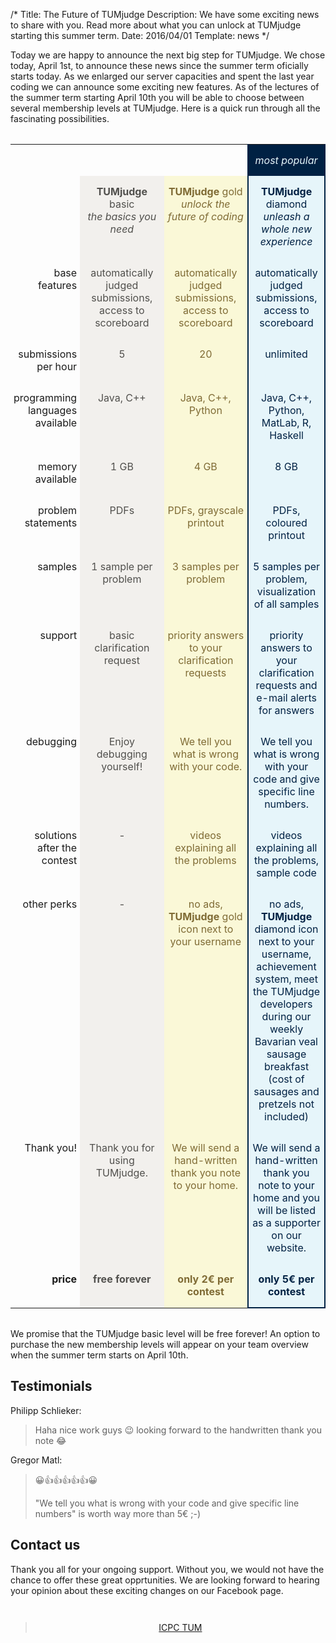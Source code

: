 /*
Title: The Future of TUMjudge
Description: We have some exciting news to share with you. Read more about what you can unlock at TUMjudge starting this summer term.
Date: 2016/04/01
Template: news
*/

Today we are happy to announce the next big step for TUMjudge. We chose
today, April 1st, to announce these news since the summer term oficially
starts today.  As we enlarged our server capacities and spent the last year
coding we can announce some exciting new features.  As of the lectures of
the summer term starting April 10th you will be able to choose between
several membership levels at TUMjudge.  Here is a quick run through all the
fascinating possibilities.

<style>
.premium {
	width: 100%;
	margin: 2em 0;
}

.premium .basic, .premium .gold, .premium .diamond, .premium .popular {
	width: 28%;
	text-align: center;
	padding: 15px 5px;
	vertical-align: top;
}

.premium .category {
	width: 19%;
	text-align: right;
	padding: 15px 5px;
	vertical-align: top;
}

.premium .basic {
	color: #51504d;
	background-color: #f2f0ed;
}

.premium .gold {
	color: #7f6b35;
	background-color: #faf8d7;
}

.premium .diamond {
	color: #002143;
	background-color: #e6f5fa;
	border-left: 2px solid #002143;
	border-right: 2px solid #002143;
}

.premium .popular {
	color: #e6f5fa;
	background-color: #002143;
	border-left: 2px solid #002143;
	border-right: 2px solid #002143;
}
</style>

<table class="premium">
	<tr>
		<td></td>
		<td></td>
		<td></td>
		<td class="popular"><i>most popular</i></td>
	</tr>
	<tr>
		<td class="category"></td>
		<td class="basic"><b>TUMjudge</b> basic<br /><i>the basics you need</i></td>
		<td class="gold"><b>TUMjudge</b> gold<br /><i>unlock the future of coding</i></td>
		<td class="diamond"><b>TUMjudge</b> diamond<br /><i>unleash a whole new experience</i></td>
	</tr>
	<tr>
		<td class="category">base features</td>
		<td class="basic">automatically judged submissions, access to scoreboard</td>
		<td class="gold">automatically judged submissions, access to scoreboard</td>
		<td class="diamond">automatically judged submissions, access to scoreboard</td>
	</tr>
	<tr>
		<td class="category">submissions per hour</td>
		<td class="basic">5</td>
		<td class="gold">20</td>
		<td class="diamond">unlimited</td>
	</tr>
	<tr>
		<td class="category">programming languages available</td>
		<td class="basic">Java, C++</td>
		<td class="gold">Java, C++, Python</td>
		<td class="diamond">Java, C++, Python, MatLab, R, Haskell</td>
	</tr>
	<tr>
		<td class="category">memory available</td>
		<td class="basic">1 GB</td>
		<td class="gold">4 GB</td>
		<td class="diamond">8 GB</td>
	</tr>
	<tr>
		<td class="category">problem statements</td>
		<td class="basic">PDFs</td>
		<td class="gold">PDFs, grayscale printout</td>
		<td class="diamond">PDFs, coloured printout</td>
	</tr>
	<tr>
		<td class="category">samples</td>
		<td class="basic">1 sample per problem</td>
		<td class="gold">3 samples per problem</td>
		<td class="diamond">5 samples per problem, visualization of all samples</td>
	</tr>
	<tr>
		<td class="category">support</td>
		<td class="basic">basic clarification request</td>
		<td class="gold">priority answers to your clarification requests</td>
		<td class="diamond">priority answers to your clarification requests and e-mail alerts for answers</td>
	</tr>
	<tr>
		<td class="category">debugging</td>
		<td class="basic">Enjoy debugging yourself!</td>
		<td class="gold">We tell you what is wrong with your code.</td>
		<td class="diamond">We tell you what is wrong with your code and give specific line numbers.</td>
	</tr>
	<tr>
		<td class="category">solutions after the contest</td>
		<td class="basic">-</td>
		<td class="gold">videos explaining all the problems</td>
		<td class="diamond">videos explaining all the problems, sample code</td>
	</tr>
	<tr>
		<td class="category">other perks</td>
		<td class="basic">-</td>
		<td class="gold">no ads, <b>TUMjudge</b> gold icon next to your username</td>
		<td class="diamond">no ads, <b>TUMjudge</b> diamond icon next to your username, achievement system, meet the TUMjudge developers during our weekly Bavarian veal sausage breakfast (cost of sausages and pretzels not included)</td>
	</tr>
	<tr>
		<td class="category">Thank you!</td>
		<td class="basic">Thank you for using TUMjudge.</td>
		<td class="gold">We will send a hand-written thank you note to your home.</td>
		<td class="diamond">We will send a hand-written thank you note to your home and you will be listed as a supporter on our website.</td>
	</tr>
	<tr>
		<td class="category"><b>price</b></td>
		<td class="basic"><b>free forever</b></td>
		<td class="gold"><b>only 2&euro; per contest</b></td>
		<td class="diamond" style="border-bottom: 2px solid #002143;"><b>only 5&euro; per contest</b></td>
	</tr>
</table>

We promise that the TUMjudge basic level will be free forever! An option to
purchase the new membership levels will appear on your team overview when
the summer term starts on April 10th. 

## Testimonials

Philipp Schlieker:
> Haha nice work guys 😉 looking forward to the handwritten thank you note 😂

Gregor Matl:
> 😀👍👍👍👍👍😀
> 
> "We tell you what is wrong with your code and give specific line numbers" is worth way more than 5€ ;-)

## Contact us

Thank you all for your ongoing support. Without you, we would not have the
chance to offer these great opprtunities.  We are looking forward to hearing
your opinion about these exciting changes on our Facebook page.

<div style="text-align: center; width: 100%; clear: both; padding: 1em 0;">
<div class="fb-page" data-href="https://www.facebook.com/icpctum/" data-tabs="timeline" data-width="500" data-small-header="false" data-adapt-container-width="true" data-hide-cover="false" data-show-facepile="true"><div class="fb-xfbml-parse-ignore"><blockquote cite="https://www.facebook.com/icpctum/"><a href="https://www.facebook.com/icpctum/">ICPC TUM</a></blockquote></div></div>
</div>